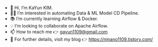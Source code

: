 - 👋 Hi, I’m KaYun KIM.
- 👩‍💻 I’m interested in automating Data & ML Model CD Pipeline.
- 📚 I’m currently learning Airflow & Docker.
- 💡 I’m looking to collaborate on Apache Airflow.
- 📫 How to reach me 👉 gayun1109@gmail.com
- 👀 For further details, visit my blog 👉 https://ninano1109.tistory.com/

<!---
KaYunKIM/KaYunKIM is a ✨ special ✨ repository because its `README.md` (this file) appears on your GitHub profile.
You can click the Preview link to take a look at your changes.
--->
